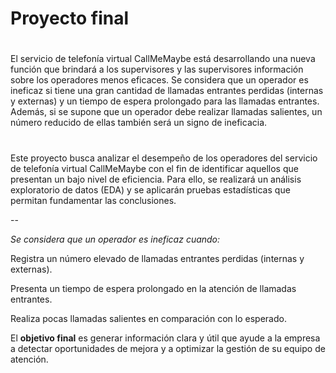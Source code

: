 #
# Proyecto final
#

El servicio de telefonía virtual CallMeMaybe está desarrollando una nueva función que brindará a los supervisores y las supervisores información sobre los operadores menos eficaces. Se considera que un operador es ineficaz si tiene una gran cantidad de llamadas entrantes perdidas (internas y externas) y un tiempo de espera prolongado para las llamadas entrantes. Además, si se supone que un operador debe realizar llamadas salientes, un número reducido de ellas también será un signo de ineficacia.

#

Este proyecto busca analizar el desempeño de los operadores del servicio de telefonía virtual CallMeMaybe con el fin de identificar aquellos que presentan un bajo nivel de eficiencia. Para ello, se realizará un análisis exploratorio de datos (EDA) y se aplicarán pruebas estadísticas que permitan fundamentar las conclusiones.

--

*Se considera que un operador es ineficaz cuando:*

Registra un número elevado de llamadas entrantes perdidas (internas y externas).

Presenta un tiempo de espera prolongado en la atención de llamadas entrantes.

Realiza pocas llamadas salientes en comparación con lo esperado.

El **objetivo final** es generar información clara y útil que ayude a la empresa a detectar oportunidades de mejora y a optimizar la gestión de su equipo de atención.